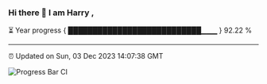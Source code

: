 ### Hi there 👋 I am Harry , 

⏳ Year progress { ███████████████████████████▁▁▁ } 92.22 %

---

⏰ Updated on Sun, 03 Dec 2023 14:07:38 GMT

![Progress Bar CI](https://github.com/duykhang68/duykhang68/workflows/Progress%20Bar%20CI/badge.svg)
